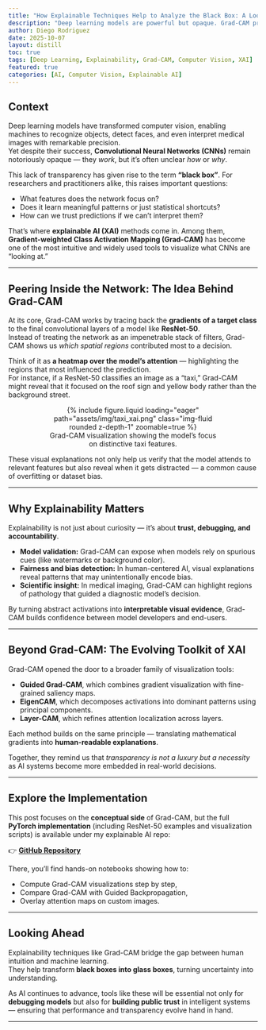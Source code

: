 ```yaml
---
title: "How Explainable Techniques Help to Analyze the Black Box: A Look into Grad-CAM"
description: "Deep learning models are powerful but opaque. Grad-CAM provides a way to peek inside, showing which features drive a neural network’s predictions — and why explainability matters for modern AI."
author: Diego Rodriguez
date: 2025-10-07
layout: distill
toc: true
tags: [Deep Learning, Explainability, Grad-CAM, Computer Vision, XAI]
featured: true
categories: [AI, Computer Vision, Explainable AI]
---
```


## Context

Deep learning models have transformed computer vision, enabling machines to recognize objects, detect faces, and even interpret medical images with remarkable precision.  
Yet despite their success, **Convolutional Neural Networks (CNNs)** remain notoriously opaque — they _work_, but it’s often unclear _how_ or _why_.

This lack of transparency has given rise to the term **“black box”**. For researchers and practitioners alike, this raises important questions:

- What features does the network focus on?
- Does it learn meaningful patterns or just statistical shortcuts?
- How can we trust predictions if we can’t interpret them?

That’s where **explainable AI (XAI)** methods come in. Among them, **Gradient-weighted Class Activation Mapping (Grad-CAM)** has become one of the most intuitive and widely used tools to visualize what CNNs are “looking at.”

---

## Peering Inside the Network: The Idea Behind Grad-CAM

At its core, Grad-CAM works by tracing back the **gradients of a target class** to the final convolutional layers of a model like **ResNet-50**.  
Instead of treating the network as an impenetrable stack of filters, Grad-CAM shows us _which spatial regions_ contributed most to a decision.

Think of it as **a heatmap over the model’s attention** — highlighting the regions that most influenced the prediction.  
For instance, if a ResNet-50 classifies an image as a “taxi,” Grad-CAM might reveal that it focused on the roof sign and yellow body rather than the background street.

<div style="width: 70%; margin: 0 auto; text-align: center;">
  {% include figure.liquid loading="eager" path="assets/img/taxi_xai.png" class="img-fluid rounded z-depth-1" zoomable=true %}
  <figcaption>Grad-CAM visualization showing the model’s focus on distinctive taxi features.</figcaption>
</div>

These visual explanations not only help us verify that the model attends to relevant features but also reveal when it gets distracted — a common cause of overfitting or dataset bias.

---

## Why Explainability Matters

Explainability is not just about curiosity — it’s about **trust, debugging, and accountability**.

- **Model validation:** Grad-CAM can expose when models rely on spurious cues (like watermarks or background color).
- **Fairness and bias detection:** In human-centered AI, visual explanations reveal patterns that may unintentionally encode bias.
- **Scientific insight:** In medical imaging, Grad-CAM can highlight regions of pathology that guided a diagnostic model’s decision.

By turning abstract activations into **interpretable visual evidence**, Grad-CAM builds confidence between model developers and end-users.

---

## Beyond Grad-CAM: The Evolving Toolkit of XAI

Grad-CAM opened the door to a broader family of visualization tools:

- **Guided Grad-CAM**, which combines gradient visualization with fine-grained saliency maps.
- **EigenCAM**, which decomposes activations into dominant patterns using principal components.
- **Layer-CAM**, which refines attention localization across layers.

Each method builds on the same principle — translating mathematical gradients into **human-readable explanations**.

Together, they remind us that _transparency is not a luxury but a necessity_ as AI systems become more embedded in real-world decisions.

---

## Explore the Implementation

This post focuses on the **conceptual side** of Grad-CAM, but the full **PyTorch implementation** (including ResNet-50 examples and visualization scripts) is available under my explainable AI repo:

👉 [**GitHub Repository**](https://github.com/der41/XAI_Duke/blob/main/Notebooks/Explainable_DL_Pytorch.ipynb)

There, you’ll find hands-on notebooks showing how to:

- Compute Grad-CAM visualizations step by step,
- Compare Grad-CAM with Guided Backpropagation,
- Overlay attention maps on custom images.

---

## Looking Ahead

Explainability techniques like Grad-CAM bridge the gap between human intuition and machine learning.  
They help transform **black boxes into glass boxes**, turning uncertainty into understanding.

As AI continues to advance, tools like these will be essential not only for **debugging models** but also for **building public trust** in intelligent systems — ensuring that performance and transparency evolve hand in hand.

---
